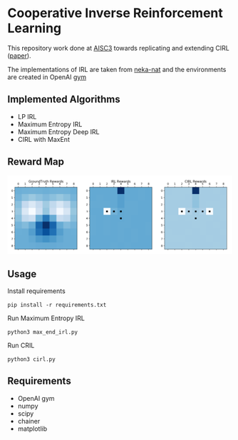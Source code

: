 # Cooperative Inverse Reinforcement Learning

This repository work done at [AISC3](https://aisafetycamp.com/) towards replicating and extending CIRL ([paper](https://arxiv.org/abs/1606.03137)).

The implementations of IRL are taken from [neka-nat](https://github.com/neka-nat/inv_rl) and the environments are created in OpenAI [gym](https://gym.openai.com/docs/) 

## Implemented Algorithms

* LP IRL
* Maximum Entropy IRL
* Maximum Entropy Deep IRL
* CIRL with MaxEnt

## Reward Map


![truth](images/Figure_1.png)


## Usage

Install requirements

    pip install -r requirements.txt

Run Maximum Entropy IRL

    python3 max_end_irl.py
    
Run CRIL

    python3 cirl.py


## Requirements

* OpenAI gym
* numpy
* scipy
* chainer
* matplotlib